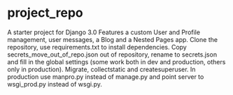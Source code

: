 # project_repo
A starter project for Django 3.0
Features a custom User and Profile management, user messages, a Blog and a Nested Pages app.
Clone the repository, use requirements.txt to install dependencies. Copy secrets_move_out_of_repo.json out of repository, rename to secrets.json and fill in the global settings (some work both in dev and production, others only in production).
Migrate, collectstatic and createsuperuser.
In production use manpro.py instead of manage.py and point server to wsgi_prod.py instead of wsgi.py.
